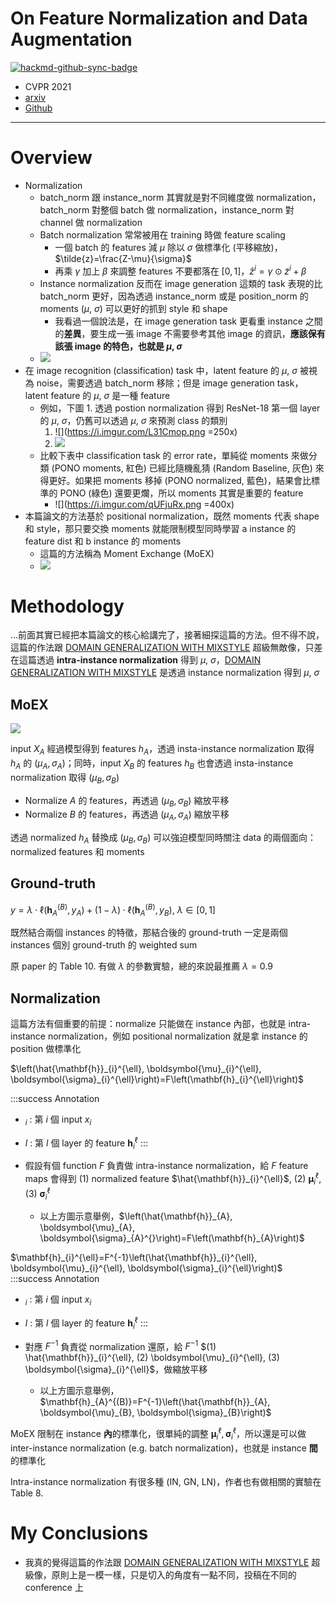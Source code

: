 # On Feature Normalization and Data Augmentation

[![hackmd-github-sync-badge](https://hackmd.io/fmX3tLnzS4Sdiq5SaEAzYQ/badge)](https://hackmd.io/fmX3tLnzS4Sdiq5SaEAzYQ)

- CVPR 2021
- [arxiv](https://arxiv.org/abs/2002.11102)
- [Github](https://github.com/Boyiliee/MoEx)

---

# Overview

- Normalization
    - batch_norm 跟 instance_norm 其實就是對不同維度做 normalization，batch_norm 對整個 batch 做 normalization，instance_norm 對 channel 做 normalization
    - Batch normalization 常常被用在 training 時做 feature scaling
        - 一個 batch 的 features 減 $\mu$ 除以 $\sigma$ 做標準化 (平移縮放)，$\tilde{z}=\frac{Z-\mu}{\sigma}$
        - 再乘 $\gamma$ 加上 $\beta$ 來調整 features 不要都落在 $[0, 1]$，$\hat{z}^{i}=\gamma \odot \tilde{z}^{i}+\beta$
    - Instance normalization 反而在 image generation 這類的 task 表現的比 batch_norm 更好，因為透過 instance_norm 或是 position_norm 的 moments ($\mu$, $\sigma$) 可以更好的抓到 style 和 shape
        - 我看過一個說法是，在 image generation task 更看重 instance 之間的**差異**，要生成一張 image 不需要參考其他 image 的資訊，**應該保有該張 image 的特色，也就是 $\mu$, $\sigma$**
    - ![](https://i.imgur.com/J1yOapo.png)
- 在 image recognition (classification) task 中，latent feature 的 $\mu$, $\sigma$ 被視為 noise，需要透過 batch_norm 移除；但是 image generation task，latent feature 的 $\mu$, $\sigma$ 是一種 feature
    - 例如，下圖 1. 透過 postion normalization 得到 ResNet-18 第一個 layer 的 $\mu$, $\sigma$，仍舊可以透過 $\mu$, $\sigma$ 來預測 class 的類別
        1. ![](https://i.imgur.com/L31Cmop.png =250x)
        2. ![](https://i.imgur.com/EPLDNxs.gif)
    - 比較下表中 classification task 的 error rate，單純從 moments 來做分類 (PONO moments, 紅色) 已經比隨機亂猜 (Random Baseline, 灰色) 來得更好。如果把 moments 移掉 (PONO normalized, 藍色)，結果會比標準的 PONO (綠色) 還要更爛，所以 moments 其實是重要的 feature
        - ![](https://i.imgur.com/qUFjuRx.png =400x)
- 本篇論文的方法基於 positional normalization，既然 moments 代表 shape 和 style，那只要交換 moments 就能限制模型同時學習 a instance 的 feature dist 和 b instance 的 moments
    - 這篇的方法稱為 Moment Exchange (MoEX)
    - ![](https://i.imgur.com/G4NgVJ5.png)

# Methodology

...前面其實已經把本篇論文的核心給講完了，接著細探這篇的方法。但不得不說，這篇的作法跟 [DOMAIN GENERALIZATION WITH MIXSTYLE](https://arxiv.org/abs/2104.02008) 超級無敵像，只差在這篇透過 **intra-instance normalization** 得到 $\mu$, $\sigma$，[DOMAIN GENERALIZATION WITH MIXSTYLE](https://arxiv.org/abs/2104.02008) 是透過 instance normalization 得到 $\mu$, $\sigma$

## MoEX

![](https://i.imgur.com/G4NgVJ5.png)

input $X_A$ 經過模型得到 features $h_A$，透過 insta-instance normalization 取得 $h_A$ 的 $(\mu_A, \sigma_A)$；同時，input $X_B$ 的 features $h_B$ 也會透過 insta-instance normalization 取得 $(\mu_B, \sigma_B)$

- Normalize $A$ 的 features，再透過 $(\mu_B, \sigma_B)$ 縮放平移
- Normalize $B$ 的 features，再透過 $(\mu_A, \sigma_A)$ 縮放平移

透過 normalized $h_A$ 替換成 $(\mu_B, \sigma_B)$ 可以強迫模型同時關注 data 的兩個面向：normalized features 和 moments

## Ground-truth

$y = \lambda \cdot \ell\left(\mathbf{h}_{A}^{(B)}, y_{A}\right)+(1-\lambda) \cdot \ell\left(\mathbf{h}_{A}^{(B)}, y_{B}\right)$, $\lambda \in[0,1]$

既然結合兩個 instances 的特徵，那結合後的 ground-truth 一定是兩個 instances 個別 ground-truth 的 weighted sum

原 paper 的 Table 10. 有做 $\lambda$ 的參數實驗，總的來說最推薦 $\lambda=0.9$


## Normalization

這篇方法有個重要的前提：normalize 只能做在 instance 內部，也就是 intra-instance normalization，例如 positional normalization 就是拿 instance 的 position 做標準化

$\left(\hat{\mathbf{h}}_{i}^{\ell}, \boldsymbol{\mu}_{i}^{\ell}, \boldsymbol{\sigma}_{i}^{\ell}\right)=F\left(\mathbf{h}_{i}^{\ell}\right)$

:::success
Annotation
- $_i$ : 第 $i$ 個 input $x_i$
- $l$ : 第 $l$ 個 layer 的 feature $\mathbf{h}_{i}^{\ell}$
:::



- 假設有個 function $F$ 負責做 intra-instance normalization，給 $F$ feature maps 會得到 
(1) normalized feature $\hat{\mathbf{h}}_{i}^{\ell}$,
(2) $\boldsymbol{\mu}_{i}^{\ell}$,
(3) $\boldsymbol{\sigma}_{i}^{\ell}$
    - 以上方圖示意舉例，$\left(\hat{\mathbf{h}}_{A}, \boldsymbol{\mu}_{A}, \boldsymbol{\sigma}_{A}^{}\right)=F\left(\mathbf{h}_{A}\right)$

$\mathbf{h}_{i}^{\ell}=F^{-1}\left(\hat{\mathbf{h}}_{i}^{\ell}, \boldsymbol{\mu}_{i}^{\ell}, \boldsymbol{\sigma}_{i}^{\ell}\right)$
:::success
Annotation
- $_i$ : 第 $i$ 個 input $x_i$
- $l$ : 第 $l$ 個 layer 的 feature $\mathbf{h}_{i}^{\ell}$
:::

- 對應 $F^{-1}$ 負責從 normalization 還原，給 $F^{-1}$ $(1) \hat{\mathbf{h}}_{i}^{\ell}, (2) \boldsymbol{\mu}_{i}^{\ell}, (3) \boldsymbol{\sigma}_{i}^{\ell}$，做縮放平移
    - 以上方圖示意舉例，$\mathbf{h}_{A}^{(B)}=F^{-1}\left(\hat{\mathbf{h}}_{A}, \boldsymbol{\mu}_{B}, \boldsymbol{\sigma}_{B}\right)$



MoEX 限制在 instance **內**的標準化，很單純的調整 $\boldsymbol{\mu}_{i}^{\ell}, \boldsymbol{\sigma}_{i}^{\ell}$，所以還是可以做 inter-instance normalization (e.g. batch normalization)，也就是 instance **間** 的標準化

Intra-instance normalization 有很多種 (IN, GN, LN)，作者也有做相關的實驗在 Table 8.


# My Conclusions
- 我真的覺得這篇的作法跟 [DOMAIN GENERALIZATION WITH MIXSTYLE](https://arxiv.org/abs/2104.02008) 超級像，原則上是一模一樣，只是切入的角度有一點不同，投稿在不同的 conference 上